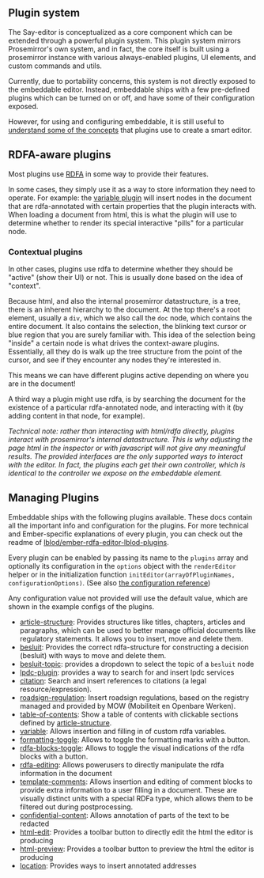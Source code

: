 ## Plugin system

The Say-editor is conceptualized as a core component which can be extended through a powerful plugin system.
This plugin system mirrors Prosemirror's own system, and in fact, the core itself is built using
a prosemirror instance with various always-enabled plugins, UI elements, and custom commands and utils.

Currently, due to portability concerns, this system is not directly exposed to the embeddable editor.
Instead, embeddable ships with a few pre-defined plugins which can be turned on or off, and have 
some of their configuration exposed. 

However, for using and configuring embeddable, it is still useful to [understand some of the concepts](/docs/rdfa.md)
that plugins use to create a smart editor.


## RDFA-aware plugins

Most plugins use [RDFA](/docs/rdfa.md) in some way to provide their features.

In some cases, they simply use it as a way to store information they need to operate.
For example: the [variable plugin](/docs/plugins/variable-plugin.md) will insert
nodes in the document that are rdfa-annotated with certain properties
that the plugin interacts with.
When loading a document from html, this is what the plugin will use to determine whether to render
its special interactive "pills" for a particular node.

### Contextual plugins
In other cases, plugins use rdfa to determine whether they should be "active" (show their UI) or not.
This is usually done based on the idea of "context".

Because html, and also the internal prosemirror datastructure, is a tree, there is an inherent hierarchy to the document.
At the top there's a root element, usually a `div`, which we also call the `doc` node, which contains the entire document.
It also contains the selection, the blinking text cursor or blue region that you are surely familiar with.
This idea of the selection being "inside" a certain node is what drives the context-aware plugins.
Essentially, all they do is walk up the tree structure from the point of the cursor, and see if they encounter
any nodes they're interested in.

This means we can have different plugins active depending on where you are in the document!

A third way a plugin might use rdfa, is by searching the document for the existence of a particular rdfa-annotated node,
and interacting with it (by adding content in that node, for example).

_Technical note: rather than interacting with html/rdfa directly, plugins interact with prosemirror's internal datastructure.
This is why adjusting the page html in the inspector or with javascript will not give any meaningful results. The provided interfaces are the only supported ways to interact with the
editor. In fact, the plugins each get their own controller, which is identical to the
controller we expose on the embeddable element._

## Managing Plugins
Embeddable ships with the following plugins available. 
These docs contain all the important info and configuration for the plugins. For more technical and Ember-specific explanations of every plugin, you can check out the readme of [lblod/ember-rdfa-editor-lblod-plugins](https://github.com/lblod/ember-rdfa-editor-lblod-plugins).

Every plugin can be enabled by passing its name to the `plugins` array and optionally its configuration in the `options` object with the `renderEditor` helper or in the initialization function `initEditor(arrayOfPluginNames, configurationOptions)`. (See also [the configuration reference](/docs/configuration.md))

Any configuration value not provided will use the default value, which are shown in the example configs of the plugins.

* [article-structure](/docs/plugins/article-structure-plugin.md): Provides structures like titles, chapters, articles and paragraphs, which can be used to better manage official documents like regulatory statements. It allows you to insert, move and delete them.
* [besluit](/docs/plugins/besluit-plugin.md): Provides the correct rdfa-structure for constructing a decision (besluit) with ways to move and delete them.
* [besluit-topic](/docs/plugins/besluit-topic-plugin.md): provides a dropdown to
select the topic of a `besluit` node
* [lpdc-plugin](/docs/plugins/lpdc-plugin.md): provides a way to search for and
insert lpdc services
* [citation](/docs/plugins/citation-plugin.md): Search and insert references to citations (a legal resource/expression).
* [roadsign-regulation](/docs/plugins/roadsign-regulation-plugin.md): Insert roadsign regulations, based on the registry managed and provided by MOW (Mobiliteit en Openbare Werken).
* [table-of-contents](/docs/plugins/table-of-contents-plugin.md): Show a table of contents with clickable sections defined by [article-structure](./docs/plugins/article-structure-plugin.md).
* [variable](/docs/plugins/variable-plugin.md): Allows insertion and filling in of custom rdfa variables.
* [formatting-toggle](/docs/plugins/formatting-toggle-plugin.md): Allows to toggle the formatting marks with a button.
* [rdfa-blocks-toggle](/docs/plugins/rdfa-blocks-toggle-plugin.md): Allows to toggle the visual indications of the rdfa blocks with a button.
* [rdfa-editing](/docs/plugins/rdfa-editing-plugin.md): Allows powerusers to
directly manipulate the rdfa information in the document
* [template-comments](/docs/plugins/template-comments-plugin.md): Allows insertion and editing of comment blocks to provide extra information to a user filling in a document. These are visually distinct units with a special RDFa type, which allows them to be filtered out during postprocessing.
* [confidential-content](/docs/plugins/confidential-content-plugin.md): Allows annotation of parts of the text to be redacted
* [html-edit](/docs/plugins/html-edit-plugin.md): Provides a toolbar button to
directly edit the html the editor is producing
* [html-preview](/docs/plugins/html-preview-plugin.md): Provides a toolbar button to preview the html the editor is producing
* [location](/docs/plugins/location-plugin.md): Provides ways to insert annotated addresses

